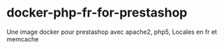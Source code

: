 # docker-php-fr-for-prestashop
Une image docker pour prestashop avec apache2, php5, Locales en fr et memcache
